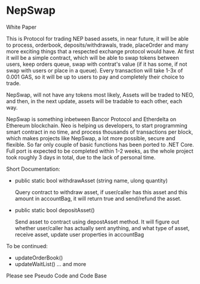 # NepSwap

White Paper

This is Protocol for trading NEP based assets, in near future, it will be able to process, orderbook, deposits/withdrawals, trade, placeOrder and many more exciting things that a respected exchange protocol would have. 
At first it will be a simple contract, which will be able to swap tokens between users, keep orders queue, swap with contrat's value (if it has some, if not swap with users or place in a queue). 
Every transaction will take 1-3x of 0.001 GAS, so it will be up to users to pay and completely their choice to trade.

NepSwap, will not have any tokens most likely, Assets will be traded to NEO, and then, in the next update, assets will be tradable to each other, each way.

NepSwap is something inbetween Bancor Protocol and Etherdelta on Ethereum blockchain.
Neo is helping us developers, to start programming smart contract in no time, and process thousands of transactions per block, which makes projects like NepSwap, a lot more possible, secure and flexible.
So far only couple of basic functions has been ported to .NET Core.
Full port is expected to be completed within 1-2 weeks, as the whole project took roughly 3 days in total, due to the lack of personal time.


Short Documentation:

  - public static bool withdrawAsset (string name, ulong quantity)
 
      Query contract to withdraw asset, if user/caller has this asset and this amount in accountBag, it will return true and send/refund the asset.
      
  - public static bool depositAsset()
  
    Send asset to contract using depostAsset method. It will figure out whether user/caller has actually sent anything, and what type of asset, receive asset, update user properties in accountBag

  To be continued:
  - updateOrderBook()
  - updateWaitList()
  ... and more

Please see Pseudo Code and Code Base

